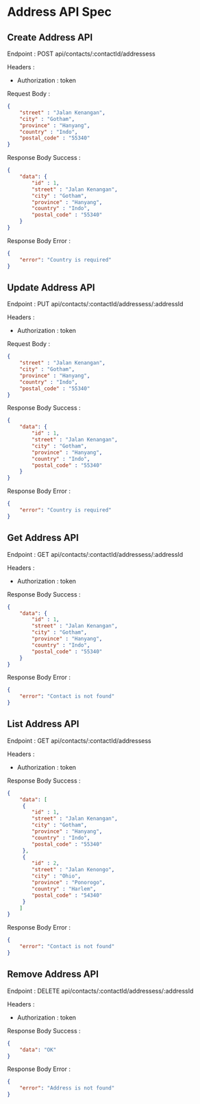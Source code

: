 # Address API Spec

## Create Address API
Endpoint : POST api/contacts/:contactId/addressess

Headers :
- Authorization : token

Request Body :

```json
{
    "street" : "Jalan Kenangan",
    "city" : "Gotham",
    "province" : "Hanyang",
    "country" : "Indo",
    "postal_code" : "55340"
}
```

Response Body Success :
```json
{
    "data": {
        "id" : 1,
        "street" : "Jalan Kenangan",
        "city" : "Gotham",
        "province" : "Hanyang",
        "country" : "Indo",
        "postal_code" : "55340"
    }
}
```

Response Body Error : 
```json
{
    "error": "Country is required"
}
```

## Update Address API
Endpoint : PUT api/contacts/:contactId/addressess/:addressId

Headers :
- Authorization : token

Request Body :

```json
{
    "street" : "Jalan Kenangan",
    "city" : "Gotham",
    "province" : "Hanyang",
    "country" : "Indo",
    "postal_code" : "55340"
}
```

Response Body Success :
```json
{
    "data": {
        "id" : 1,
        "street" : "Jalan Kenangan",
        "city" : "Gotham",
        "province" : "Hanyang",
        "country" : "Indo",
        "postal_code" : "55340"
    }
}
```

Response Body Error : 
```json
{
    "error": "Country is required"
}
```

## Get Address API
Endpoint : GET api/contacts/:contactId/addressess/:addressId

Headers :
- Authorization : token

Response Body Success :
```json
{
    "data": {
        "id" : 1,
        "street" : "Jalan Kenangan",
        "city" : "Gotham",
        "province" : "Hanyang",
        "country" : "Indo",
        "postal_code" : "55340"
    }
}
```

Response Body Error : 
```json
{
    "error": "Contact is not found"
}
```

## List Address API
Endpoint : GET api/contacts/:contactId/addressess

Headers :
- Authorization : token

Response Body Success :
```json
{
    "data": [
     {
        "id" : 1,
        "street" : "Jalan Kenangan",
        "city" : "Gotham",
        "province" : "Hanyang",
        "country" : "Indo",
        "postal_code" : "55340"
     },
     {
        "id" : 2,
        "street" : "Jalan Kenongo",
        "city" : "Ohio",
        "province" : "Ponorogo",
        "country" : "Harlem",
        "postal_code" : "54340"
     }
    ]
}
```

Response Body Error : 
```json
{
    "error": "Contact is not found"
}
```

## Remove Address API
Endpoint : DELETE api/contacts/:contactId/addressess/:addressId

Headers :
- Authorization : token

Response Body Success :
```json
{
    "data": "OK"
}
```

Response Body Error : 
```json
{
    "error": "Address is not found"
}
```
